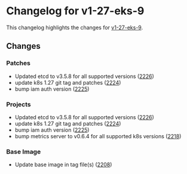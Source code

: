 # Changelog for v1-27-eks-9

This changelog highlights the changes for [v1-27-eks-9](https://github.com/aws/eks-distro/tree/v1-27-eks-9).

## Changes

### Patches
* Updated etcd to v3.5.8 for all supported versions ([2226](https://github.com/aws/eks-distro/pull/2226))
* update k8s 1.27 git tag and patches ([2224](https://github.com/aws/eks-distro/pull/2224))
* bump iam auth version ([2225](https://github.com/aws/eks-distro/pull/2225))

### Projects
* Updated etcd to v3.5.8 for all supported versions ([2226](https://github.com/aws/eks-distro/pull/2226))
* update k8s 1.27 git tag and patches ([2224](https://github.com/aws/eks-distro/pull/2224))
* bump iam auth version ([2225](https://github.com/aws/eks-distro/pull/2225))
* bump metrics server to v0.6.4 for all supported k8s versions ([2218](https://github.com/aws/eks-distro/pull/2218))

### Base Image
* Update base image in tag file(s) ([2208](https://github.com/aws/eks-distro/pull/2208))

